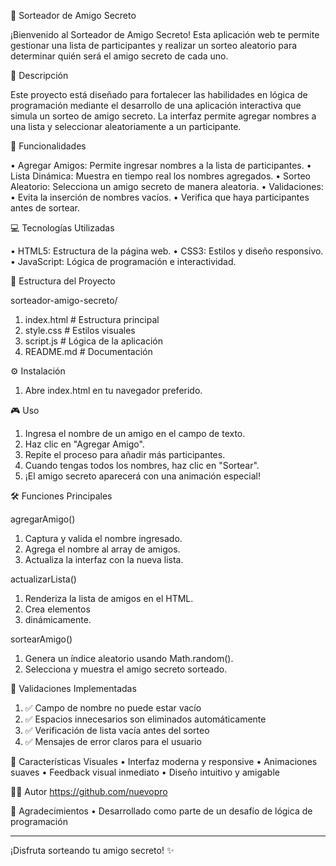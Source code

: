 🎁 Sorteador de Amigo Secreto

¡Bienvenido al Sorteador de Amigo Secreto! Esta aplicación web te permite gestionar una lista de participantes y realizar un sorteo aleatorio para determinar quién será el amigo secreto de cada uno.

🚀 Descripción

Este proyecto está diseñado para fortalecer las habilidades en lógica de programación mediante el desarrollo de una aplicación interactiva que simula un sorteo de amigo secreto. La interfaz permite agregar nombres a una lista y seleccionar aleatoriamente a un participante.

🧠 Funcionalidades

•	Agregar Amigos: Permite ingresar nombres a la lista de participantes.
•	Lista Dinámica: Muestra en tiempo real los nombres agregados.
•	Sorteo Aleatorio: Selecciona un amigo secreto de manera aleatoria.
•	Validaciones:
•	Evita la inserción de nombres vacíos.
•	Verifica que haya participantes antes de sortear.

💻 Tecnologías Utilizadas

•	HTML5: Estructura de la página web.
•	CSS3: Estilos y diseño responsivo.
•	JavaScript: Lógica de programación e interactividad.

📁 Estructura del Proyecto

sorteador-amigo-secreto/

1. index.html   # Estructura principal
2. style.css    # Estilos visuales
3. script.js    # Lógica de la aplicación
4. README.md   # Documentación

⚙️ Instalación
1.	Abre index.html en tu navegador preferido.


🎮 Uso

1.	Ingresa el nombre de un amigo en el campo de texto.
2.	Haz clic en "Agregar Amigo".
3.	Repite el proceso para añadir más participantes.
4.	Cuando tengas todos los nombres, haz clic en "Sortear".
5.	¡El amigo secreto aparecerá con una animación especial!


🛠️ Funciones Principales

agregarAmigo()
1.	Captura y valida el nombre ingresado.
2. 	Agrega el nombre al array de amigos.
3.  Actualiza la interfaz con la nueva lista.


actualizarLista()
1.	Renderiza la lista de amigos en el HTML.
2.	Crea elementos <li> dinámicamente.


sortearAmigo()
1.	Genera un índice aleatorio usando Math.random().
2.	Selecciona y muestra el amigo secreto sorteado.

📝 Validaciones Implementadas
1.	✅ Campo de nombre no puede estar vacío
2.	✅ Espacios innecesarios son eliminados automáticamente
3.	✅ Verificación de lista vacía antes del sorteo
4.	✅ Mensajes de error claros para el usuario

🎨 Características Visuales
•	Interfaz moderna y responsive
•	Animaciones suaves
•	Feedback visual inmediato
•	Diseño intuitivo y amigable

👨‍💻 Autor
https://github.com/nuevopro

🙏 Agradecimientos
•	Desarrollado como parte de un desafío de lógica de programación
________________________________________
¡Disfruta sorteando tu amigo secreto! ✨

